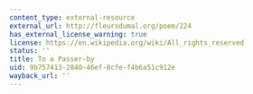 ```yaml
---
content_type: external-resource
external_url: http://fleursdumal.org/poem/224
has_external_license_warning: true
license: https://en.wikipedia.org/wiki/All_rights_reserved
status: ''
title: To a Passer-by
uid: 9b757413-2840-46ef-8cfe-f4b6a51c912e
wayback_url: ''
---
```

